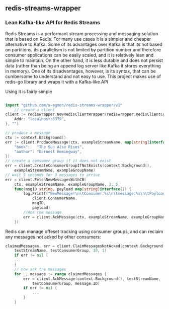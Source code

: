 ## redis-streams-wrapper
### Lean Kafka-like API for Redis Streams

Redis Streams is a performant stream processing and messaging solution that is based on Redis.
For many use cases it is a simpler and cheaper alternative to Kafka. Some of its advantages over Kafka is that its not based on partitions, its parallelism is not limited by partition number and therefore consumer applications can be easliy scaled, and it is relatively lean and simple to maintain. On the other hand, it is less durable and does not persist data (rather than being an append log server like Kafka it stores everything in memory).
One of its disadvantages, however, is its syntax, that can be cumbersome to understand and not easy to use. 
This project makes use of redis-go library and wraps it with a Kafka-like API

Using it is fairly simple

```go

import "github.com/a-agmon/redis-streams-wrapper/v1"
    // create a client
client := rediswrapper.NewRedisClientWrapper(rediswrapper.RedisClientConfig{
    Addr: "localhost:6379",
}, "")

// produce a message
ctx := context.Background()
err := client.ProduceMessage(ctx, exampleStreamName, map[string]interface{}{
    "book":   "The Sun Also Rises",
    "author": "Earnest Hemingway",
})
// create a consumer group if it does not exist
err = client.CreateConsumerGroupIfNotExists(context.Background(), 
	exampleStreamName, exampleGroupName)
// wait 5 seconds for 3 messages to arrive
err = client.FetchNewMessagesWithCB(
    ctx, exampleStreamName, exampleGroupName, 3, 5,
    func(msgID string, payload map[string]interface{}) {
        log.Printf("NewMessage!\n\tConsumer:%s\n\tmessage:%s\n\tPayload:%v\n\n",
            client.ConsumerName,
            msgID,
            payload)
        //Ack the message
        err = client.AckMessage(ctx, exampleStreamName, exampleGroupName, msgID)
    })
```

Redis can manage offeset tracking using consumer groups, and can reclaim any messages not acked by other consumers:

```go
claimedMessages, err = client.ClaimMessagesNotAcked(context.Background(), 
	testStreamName, testConsumerGroup, 10, 1)
	if err != nil {
	...
	}
	// now ack the messages
	for _, message := range claimedMessages {
		err = client.AckMessage(context.Background(), testStreamName, 
			testConsumerGroup, message.ID)
		if err != nil {
			...
		}
	}
```
